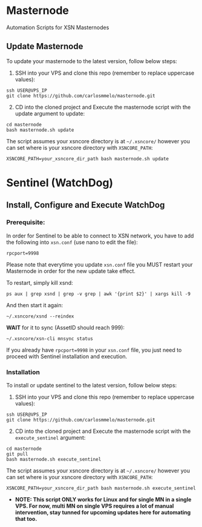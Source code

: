 # Masternode
Automation Scripts for XSN Masternodes


## Update Masternode

To update your masternode to the latest version, follow below steps:

1. SSH into your VPS and clone this repo (remember to replace uppercase values):
```
ssh USER@VPS_IP
git clone https://github.com/carlosmmelo/masternode.git
```

2. CD into the cloned project and Execute the masternode script with the update argument to update:
```
cd masternode
bash masternode.sh update
```


The script assumes your xsncore directory is at `~/.xsncore/` however
you can set where is your xsncore directory with `XSNCORE_PATH`:

```
XSNCORE_PATH=your_xsncore_dir_path bash masternode.sh update
```


# Sentinel (WatchDog)

## Install, Configure and Execute WatchDog

### Prerequisite:

In order for Sentinel to be able to connect to XSN network, you have to add the following into `xsn.conf` (use nano to edit the file):
```
rpcport=9998
```
Please note that everytime you update `xsn.conf` file you MUST restart your Masternode in order for the new update take effect.

To restart, simply kill xsnd:
```
ps aux | grep xsnd | grep -v grep | awk '{print $2}' | xargs kill -9
```
And then start it again:
```
~/.xsncore/xsnd --reindex
```
**WAIT** for it to sync (AssetID should reach 999):
```
~/.xsncore/xsn-cli mnsync status
```

If you already have `rpcport=9998` in your `xsn.conf` file, you just need to proceed with Sentinel installation and execution.

### Installation

To install or update sentinel to the latest version, follow below steps:

1. SSH into your VPS and clone this repo (remember to replace uppercase values):
```
ssh USER@VPS_IP
git clone https://github.com/carlosmmelo/masternode.git
```

2. CD into the cloned project and Execute the masternode script with the `execute_sentinel` argument:
```
cd masternode
git pull
bash masternode.sh execute_sentinel
```


The script assumes your xsncore directory is at `~/.xsncore/` however
you can set where is your xsncore directory with `XSNCORE_PATH`:

```
XSNCORE_PATH=your_xsncore_dir_path bash masternode.sh execute_sentinel
```

* **NOTE: This script ONLY works for Linux and for single MN in a single VPS.
For now, multi MN on single VPS requires a lot of manual intervention, stay tunned for upcoming updates here for automating that too.**
